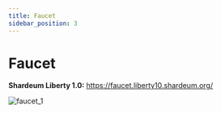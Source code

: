 ```yaml
---
title: Faucet
sidebar_position: 3
---
```


# Faucet

**Shardeum Liberty 1.0:** https://faucet.liberty10.shardeum.org/

![faucet_1](/img/faucet/faucet.png)
